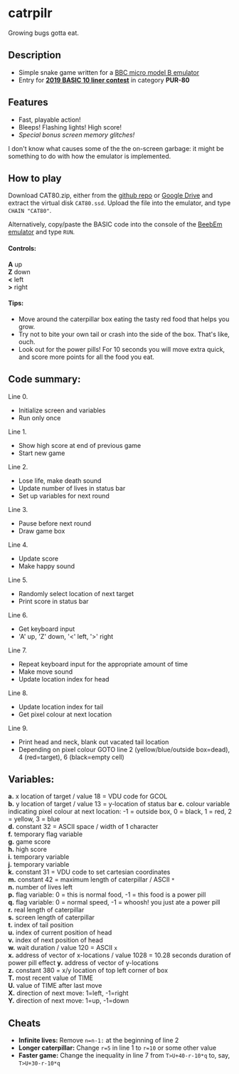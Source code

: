# catrpilr
Growing bugs gotta eat.

## Description

* Simple snake game written for a [BBC micro model B emulator](https://bbc.godbolt.org)
* Entry for [**2019 BASIC 10 liner contest**](http://gkanold.wixsite.com/homeputerium/kopie-von-basic-10liners-2018) in category **PUR-80**

## Features

* Fast, playable action!  
* Bleeps! Flashing lights! High score!  
* _Special bonus screen memory glitches!_

I don't know what causes some of the the on-screen garbage: it might be something to do with how the emulator is implemented.

## How to play

Download CAT80.zip, either from the [github repo](https://github.com/t0mpr1c3/catrpilr/raw/master/CAT80.zip) or [Google Drive](https://drive.google.com/open?id=15PFjJfnuuaaakjoFXNT2xX38sfp5RlrV) and extract the virtual disk `CAT80.ssd`. Upload the file into the emulator, and type `CHAIN "CAT80"`.

Alternatively, copy/paste the BASIC code into the console of the [BeebEm emulator](https://en.wikipedia.org/wiki/BeebEm) and type `RUN`.


#### Controls:

  **A** up  
  **Z** down  
  **<** left  
  **>** right  
  
#### Tips:

* Move around the caterpillar box eating the tasty red food that helps you grow.  
* Try not to bite your own tail or crash into the side of the box. That's like, ouch.  
* Look out for the power pills! For 10 seconds you will move extra quick, and score more points for all the food you eat.

## Code summary:

Line 0.
*	Initialize screen and variables
*	Run only once

Line 1.
*	Show high score at end of previous game
*	Start new game

Line 2.
*	Lose life, make death sound
* Update number of lives in status bar
*	Set up variables for next round

Line 3.
* Pause before next round
*	Draw game box

Line 4.
*	Update score
*	Make happy sound

Line 5.
* Randomly select location of next target
* Print score in status bar

Line 6.
*	Get keyboard input
* 'A' up, 'Z' down, '<' left, '>' right

Line 7.
* Repeat keyboard input for the appropriate amount of time
*	Make move sound
*	Update location index for head

Line 8.
*	Update location index for tail
*	Get pixel colour at next location 

Line 9. 
*	Print head and neck, blank out vacated tail location
*	Depending on pixel colour GOTO line 2 (yellow/blue/outside box=dead), 4 (red=target), 6 (black=empty cell)

## Variables:

**a.** x location of target / value 18 = VDU code for GCOL   
**b.** y location of target / value 13 = y-location of status bar
**c.** colour variable indicating pixel colour at next location: -1 = outside box, 0 = black, 1 = red, 2 = yellow, 3 = blue  
**d.** constant 32 = ASCII space / width of 1 character    
**f.** temporary flag variable  
**g.** game score  
**h.** high score  
**i.** temporary variable  
**j.** temporary variable  
**k.** constant 31 = VDU code to set cartesian coordinates  
**m.** constant 42 = maximum length of caterpillar / ASCII `*`  
**n.** number of lives left  
**p.** flag variable: 0 = this is normal food, -1 = this food is a power pill  
**q.** flag variable: 0 = normal speed, -1 = whoosh! you just ate a power pill  
**r.** real length of caterpillar  
**s.** screen length of caterpillar  
**t.** index of tail position  
**u.** index of current position of head  
**v.** index of next position of head  
**w.** wait duration / value 120 = ASCII `x`  
**x.** address of vector of x-locations / value 1028 = 10.28 seconds duration of power pill effect 
**y.** address of vector of y-locations   
**z.** constant 380 = x/y location of top left corner of box  
**T.** most recent value of TIME  
**U.** value of TIME after last move  
**X.** direction of next move: 1=left, -1=right  
**Y.** direction of next move: 1=up, -1=down 

## Cheats

* **Infinite lives:** Remove `n=n-1:` at the beginning of line 2  
* **Longer caterpillar:** Change `r=5` in line 1 to `r=10` or some other value  
* **Faster game:** Change the inequality in line 7 from `T>U+40-r-10*q` to, say, `T>U+30-r-10*q`
